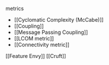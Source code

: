 

metrics
+ [[Cyclomatic Complexity (McCabe)]]
+ [[Coupling]]
+ [[Message Passing Coupling]]
+ [[LCOM metric]]
+ [[Connectivity metric]]

[[Feature Envy]]
[[Cruft]]
